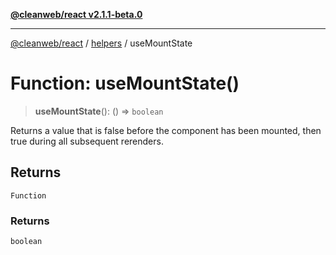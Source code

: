 [**@cleanweb/react v2.1.1-beta.0**](../../README.md)

***

[@cleanweb/react](../../modules.md) / [helpers](../README.md) / useMountState

# Function: useMountState()

> **useMountState**(): () => `boolean`

Returns a value that is false before the component has been mounted,
then true during all subsequent rerenders.

## Returns

`Function`

### Returns

`boolean`
